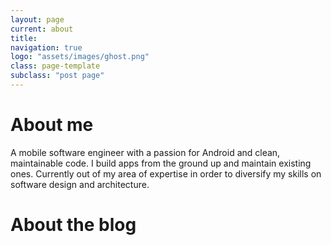```yaml
---
layout: page
current: about
title:
navigation: true
logo: "assets/images/ghost.png"
class: page-template
subclass: "post page"
---
```


# About me

A mobile software engineer with a passion for Android and clean, maintainable code. I build apps from the ground up and maintain existing ones. Currently out of my area of expertise in order to diversify my skills on software design and architecture.

# About the blog
